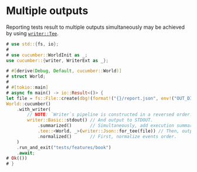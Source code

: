 Multiple outputs
================

Reporting tests result to multiple outputs simultaneously may be achieved by using [`writer::Tee`].

```rust
# use std::{fs, io};
# 
# use cucumber::WorldInit as _;
use cucumber::{writer, WriterExt as _};

# #[derive(Debug, Default, cucumber::World)]
# struct World;
#
# #[tokio::main]
# async fn main() -> io::Result<()> {
let file = fs::File::create(dbg!(format!("{}/report.json", env!("OUT_DIR"))))?;
World::cucumber()
    .with_writer(
        // NOTE: `Writer`s pipeline is constructed in a reversed order.
        writer::Basic::stdout() // And output to STDOUT.
            .summarized()       // Simultaneously, add execution summary.
            .tee::<World, _>(writer::Json::for_tee(file)) // Then, output to JSON file.
            .normalized()       // First, normalize events order.
    )
    .run_and_exit("tests/features/book")
    .await;
# Ok(())
# }
```




[`writer::Tee`]: https://docs.rs/cucumber/*/cucumber/writer/struct.Tee.html
